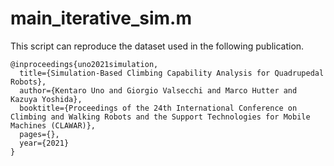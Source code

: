 # main_iterative_sim.m


This script can reproduce the dataset used in the following publication.


```
@inproceedings{uno2021simulation,
  title={Simulation-Based Climbing Capability Analysis for Quadrupedal Robots},
  author={Kentaro Uno and Giorgio Valsecchi and Marco Hutter and Kazuya Yoshida},
  booktitle={Proceedings of the 24th International Conference on Climbing and Walking Robots and the Support Technologies for Mobile Machines (CLAWAR)},
  pages={},
  year={2021}
}
```
